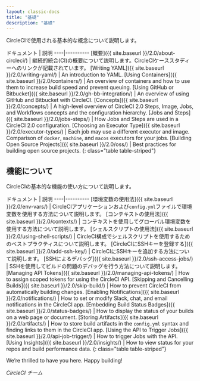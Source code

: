 ```yaml
---
layout: classic-docs
title: "基礎"
description: "基礎"
---
```

CircleCIで使用される基本的な概念について説明します。

ドキュメント | 説明 \----|\---\---\---- [概要]({{ site.baseurl }}/2.0/about-circleci/) | 継続的統合(CI)の概要について説明します。CircleCIケーススタディーへのリンクが記載されています。 [Writing YAML]({{ site.baseurl }}/2.0/writing-yaml/) | An introduction to YAML. [Using Containers]({{ site.baseurl }}/2.0/containers/) | An overview of containers and how to use them to increase build speed and prevent queuing. [Using GitHub or Bitbucket]({{ site.baseurl }}/2.0/gh-bb-integration/) | An overview of using GitHub and Bitbucket with CircleCI. [Concepts]({{ site.baseurl }}/2.0/concepts/) | A high-level overview of CircleCI 2.0 Steps, Image, Jobs, and Workflows concepts and the configuration hierarchy. [Jobs and Steps]({{ site.baseurl }}/2.0/jobs-steps/) | How Jobs and Steps are used in a CircleCI 2.0 configuration. [Choosing an Executor Type]({{ site.baseurl }}/2.0/executor-types/) | Each job may use a different executor and image. Comparison of `docker`, `machine`, and `macos` executors for your jobs. [Building Open Source Projects]({{ site.baseurl }}/2.0/oss/) | Best practices for building open source projects. {: class="table table-striped"}

## 機能について

CircleCIの基本的な機能の使い方について説明します。

ドキュメント | 説明 \----|\---\---\---- [環境変数の使用法]({{ site.baseurl }}/2.0/env-vars/) | CircleCIアプリケーションおよび`config.yml`ファイルで環境変数を使用する方法について説明します。 [コンテキストの使用法]({{ site.baseurl }}/2.0/contexts/) | コンテキストを使用してグローバル環境変数を使用する方法について説明します。 [シェルスクリプトの使用法]({{ site.baseurl }}/2.0/using-shell-scripts/) | CircleCI構成でシェルスクリプトを使用するためのベストプラクティスについて説明します。 [CircleCIにSSHキーを登録する]({{ site.baseurl }}/2.0/add-ssh-key/) | CircleCIにSSHキーを追加する方法について説明します。 [SSHによるデバッグ]({{ site.baseurl }}/2.0/ssh-access-jobs/) | SSHを使用してビルドの問題のデバッグを行う方法について説明します。 [Managing API Tokens]({{ site.baseurl }}/2.0/managing-api-tokens/) | How to assign scoped tokens for using the CircleCI API. [Skipping and Cancelling Builds]({{ site.baseurl }}/2.0/skip-build/) | How to prevent CircleCI from automatically building changes. [Enabling Notifications]({{ site.baseurl }}/2.0/notifications/) | How to set or modify Slack, chat, and email notifications in the CircleCI app. [Embedding Build Status Badges]({{ site.baseurl }}/2.0/status-badges/) | How to display the status of your builds on a web page or document. [Storing Artifacts]({{ site.baseurl }}/2.0/artifacts/) | How to store build artifacts in the `config.yml` syntax and finding links to them in the CircleCI app. [Using the API to Trigger Jobs]({{ site.baseurl }}/2.0/api-job-trigger/) | How to trigger Jobs with the API. [Using Insights]({{ site.baseurl }}/2.0/insights/) | How to view status for your repos and build performance data. {: class="table table-striped"}

We’re thrilled to have you here. Happy building!

*CircleCI チーム*